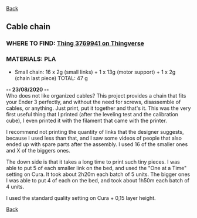[Back](https://duducosta.github.io/3dPrinting/e3xsproupgrades/)
## Cable chain
### WHERE TO FIND: [Thing 3769941 on Thingverse](https://www.thingiverse.com/thing:3769941)  
### MATERIALS: PLA
* Small chain: 16 x 2g (small links) + 1 x 13g (motor support) + 1 x 2g (chain last piece)
TOTAL: 47 g


**-- 23/08/2020 --**  
Who does not like organized cables?
This project provides a chain that fits your Ender 3 perfectly, and without the need for screws, disassemble of cables, or anything. Just print, put it together and that's it.
This was the very first useful thing that I printed (after the leveling test and the calibration cube), I even printed it with the filament that came with the printer.

I recommend not printing the quantity of links that the designer suggests, because I used less than that, and I saw some videos of people that also ended up with spare parts after the assembly.
I used 16 of the smaller ones and X of the biggers ones.

The down side is that it takes a long time to print such tiny pieces. 
I was able to put 5 of each smaller link on the bed, and used the "One at a Time" setting on Cura.
It took about 2h20m each batch of 5 units.
The bigger ones I was able to put 4 of each on the bed, and took about 1h50m each batch of 4 units.

I used the standard quality setting on Cura + 0,15 layer height.


[Back](https://duducosta.github.io/3dPrinting/e3xsproupgrades/)